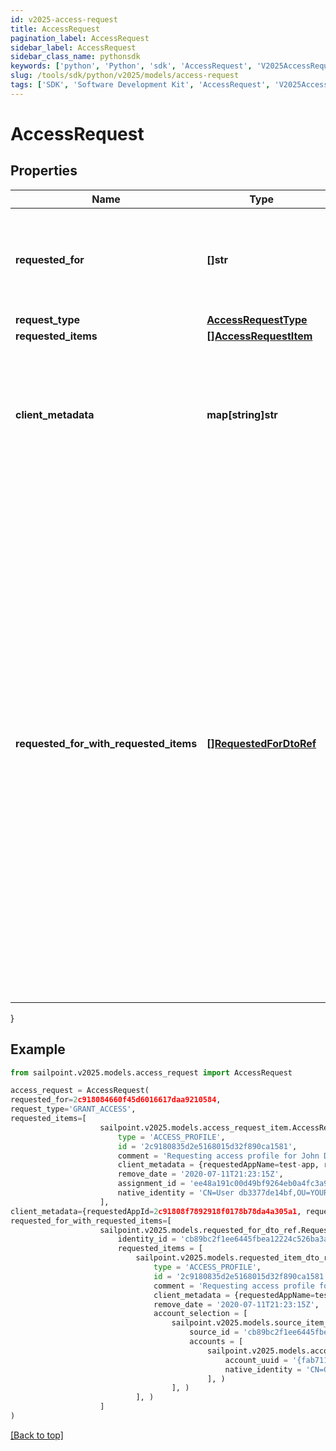 ```yaml
---
id: v2025-access-request
title: AccessRequest
pagination_label: AccessRequest
sidebar_label: AccessRequest
sidebar_class_name: pythonsdk
keywords: ['python', 'Python', 'sdk', 'AccessRequest', 'V2025AccessRequest']
slug: /tools/sdk/python/v2025/models/access-request
tags: ['SDK', 'Software Development Kit', 'AccessRequest', 'V2025AccessRequest']
---
```


# AccessRequest

## Properties

| Name | Type | Description | Notes |
| --- | --- | --- | --- |
| **requested_for** | **[]str** | A list of Identity IDs for whom the Access is requested. If it's a Revoke request, there can only be one Identity ID. | [required] |
| **request_type** | [**AccessRequestType**](access-request-type) |  | [optional] |
| **requested_items** | [**[]AccessRequestItem**](access-request-item) |  | [required] |
| **client_metadata** | **map[string]str** | Arbitrary key-value pairs. They will never be processed by the IdentityNow system but will be returned on associated APIs such as /account-activities. | [optional] |
| **requested_for_with_requested_items** | [**[]RequestedForDtoRef**](requested-for-dto-ref) | Additional submit data structure with requestedFor containing requestedItems allowing distinction for each request item and Identity. _ Can only be used when 'requestedFor' and 'requestedItems' are not separately provided _ Adds ability to specify which account the user wants the access on, in case they have multiple accounts on a source _ Allows the ability to request items with different remove dates _ Also allows different combinations of request items and identities in the same request \* Only for use in GRANT_ACCESS type requests | [optional] |

}

## Example

```python
from sailpoint.v2025.models.access_request import AccessRequest

access_request = AccessRequest(
requested_for=2c918084660f45d6016617daa9210584,
request_type='GRANT_ACCESS',
requested_items=[
                    sailpoint.v2025.models.access_request_item.AccessRequestItem(
                        type = 'ACCESS_PROFILE',
                        id = '2c9180835d2e5168015d32f890ca1581',
                        comment = 'Requesting access profile for John Doe',
                        client_metadata = {requestedAppName=test-app, requestedAppId=2c91808f7892918f0178b78da4a305a1},
                        remove_date = '2020-07-11T21:23:15Z',
                        assignment_id = 'ee48a191c00d49bf9264eb0a4fc3a9fc',
                        native_identity = 'CN=User db3377de14bf,OU=YOURCONTAINER, DC=YOURDOMAIN', )
                    ],
client_metadata={requestedAppId=2c91808f7892918f0178b78da4a305a1, requestedAppName=test-app},
requested_for_with_requested_items=[
                    sailpoint.v2025.models.requested_for_dto_ref.RequestedForDtoRef(
                        identity_id = 'cb89bc2f1ee6445fbea12224c526ba3a',
                        requested_items = [
                            sailpoint.v2025.models.requested_item_dto_ref.RequestedItemDtoRef(
                                type = 'ACCESS_PROFILE',
                                id = '2c9180835d2e5168015d32f890ca1581',
                                comment = 'Requesting access profile for John Doe',
                                client_metadata = {requestedAppName=test-app, requestedAppId=2c91808f7892918f0178b78da4a305a1},
                                remove_date = '2020-07-11T21:23:15Z',
                                account_selection = [
                                    sailpoint.v2025.models.source_item_ref.SourceItemRef(
                                        source_id = 'cb89bc2f1ee6445fbea12224c526ba3a',
                                        accounts = [
                                            sailpoint.v2025.models.account_item_ref.AccountItemRef(
                                                account_uuid = '{fab7119e-004f-4822-9c33-b8d570d6c6a6}',
                                                native_identity = 'CN=Glen 067da3248e914,OU=YOUROU,OU=org-data-service,DC=YOURDC,DC=local', )
                                            ], )
                                    ], )
                            ], )
                    ]
)

```

[[Back to top]](#)

